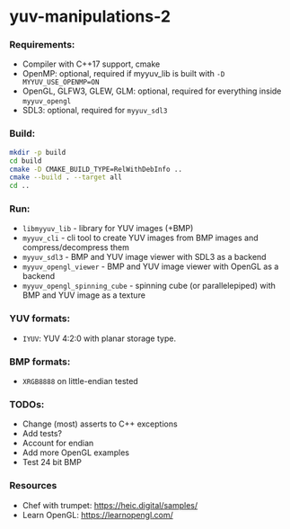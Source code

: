 # yuv-manipulations-2

### Requirements:
- Compiler with C++17 support, cmake
- OpenMP: optional, required if myyuv_lib is built with `-D MYYUV_USE_OPENMP=ON`
- OpenGL, GLFW3, GLEW, GLM: optional, required for everything inside `myyuv_opengl`
- SDL3: optional, required for `myyuv_sdl3`

### Build:
```bash
mkdir -p build
cd build
cmake -D CMAKE_BUILD_TYPE=RelWithDebInfo ..
cmake --build . --target all
cd ..
```

### Run:
- `libmyyuv_lib` - library for YUV images (+BMP)
- `myyuv_cli` - cli tool to create YUV images from BMP images and compress/decompress them
- `myyuv_sdl3` - BMP and YUV image viewer with SDL3 as a backend
- `myyuv_opengl_viewer` - BMP and YUV image viewer with OpenGL as a backend
- `myyuv_opengl_spinning_cube` - spinning cube (or parallelepiped) with BMP and YUV image as a texture

### YUV formats:
- `IYUV`: YUV 4:2:0 with planar storage type.

### BMP formats:
- `XRGB8888` on little-endian tested

### TODOs:
- Change (most) asserts to C++ exceptions
- Add tests?
- Account for endian
- Add more OpenGL examples
- Test 24 bit BMP

### Resources
- Chef with trumpet: https://heic.digital/samples/
- Learn OpenGL: https://learnopengl.com/
